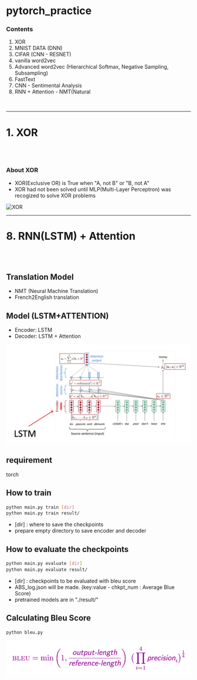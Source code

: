 # pytorch_practice


### Contents
1. XOR
2. MNIST DATA (DNN)
3. CIFAR (CNN - RESNET)
4. vanilla word2vec
5. Advanced word2vec (Hierarchical Softmax, Negative Sampling, Subsampling)
6. FastText
7. CNN - Sentimental Analysis
8. RNN + Attention - NMT(Natural 
<br>

---

# 1. XOR

<br>
<br>

### About XOR
- XOR(Exclusive OR) is True when "A, not B" or "B, not A"
- XOR had not been solved until MLP(Multi-Layer Perceptron) was recogized to solve XOR problems

![XOR](https://github.com/lmhljhlmhljh/pytorch_practice/blob/master/RNNATTENTION/assets/Xor.png)

---

# 8. RNN(LSTM) + Attention

<br>
<br>

## Translation Model
- NMT (Neural Machine Translation)
- French2English translation

## Model (LSTM+ATTENTION)
- Encoder: LSTM
- Decoder: LSTM + Attention

![LSTM+Attention](https://github.com/lmhljhlmhljh/pytorch_practice/blob/master/assets/rnn_attention.png)

## requirement
torch

## How to train
``` bash
python main.py train [dir]
python main.py train result/
```
- [dir] : where to save the checkpoints
- prepare empty directory to save encoder and decoder


## How to evaluate the checkpoints
``` bash
python main.py evaluate [dir]
python main.py evaluate result/
```
- [dir] : checkpoints to be evaluated with bleu score
- ABS_log.json will be made. (key:value - chkpt_num : Average Blue Score)
- pretrained models are in "./result/"

## Calculating Bleu Score
``` bash
python bleu.py
```

![Bleu Score](https://github.com/lmhljhlmhljh/pytorch_practice/blob/master/assets/bleu_score.png)

